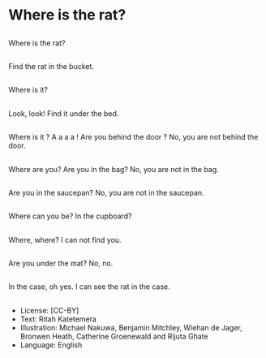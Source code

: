 # Where is the rat?

##
Where is the rat?

##
Find the rat in the bucket.

##
Where is it?

##
Look, look! Find it under the bed.

##
Where is it ?
A a a a ! Are you behind
the door ?
No, you are not behind
the door.

##
Where are you?
Are you in the bag?
No, you are not in the bag.

##
Are you in the
saucepan? No, you are
not in the saucepan.

##
Where can you be?
In the cupboard?

##
Where, where?
I can not find you.

##
Are you under the mat?
No, no.

##
In the case, oh yes.
I can see the rat in the
case.

##
* License: [CC-BY]
* Text: Ritah Katetemera
* Illustration: Michael Nakuwa, Benjamin Mitchley, Wiehan de Jager, Bronwen Heath, Catherine Groenewald and Rijuta Ghate
* Language: English
